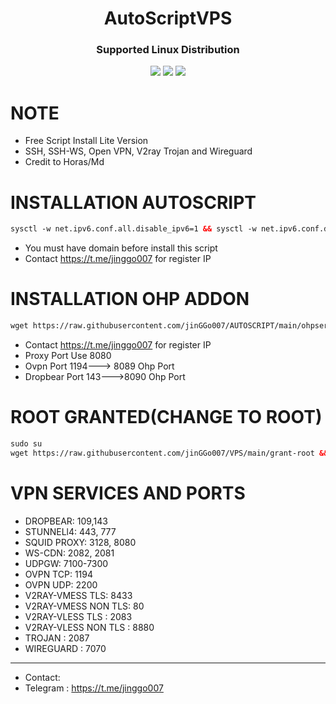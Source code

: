 <h1 align="center">AutoScriptVPS</h1>

<h3 align="center">Supported Linux Distribution</h3>
<p align="center"><img src="https://img.shields.io/static/v1?style=for-the-badge&logo=debian&label=Debian%209&message=Stretch&color=red"> <img src="https://img.shields.io/static/v1?style=for-the-badge&logo=debian&label=Debian%2010&message=Buster&color=red"> <img src="https://img.shields.io/static/v1?style=for-the-badge&logo=ubuntu&label=Ubuntu%2018&message=18.04 LTS&color=red"> </p>


# NOTE
- Free Script Install Lite Version 
- SSH, SSH-WS, Open VPN, V2ray Trojan and Wireguard
- Credit to Horas/Md

# INSTALLATION AUTOSCRIPT

```html
sysctl -w net.ipv6.conf.all.disable_ipv6=1 && sysctl -w net.ipv6.conf.default.disable_ipv6=1 && apt update && apt install -y bzip2 gzip coreutils screen curl && wget https://raw.githubusercontent.com/jinGGo007/AUTOSCRIPT/main/setup.sh && chmod +x setup.sh && ./setup.sh
  ```
 - You must have domain before install this script 
 - Contact https://t.me/jinggo007 for register IP

# INSTALLATION OHP ADDON

```html
wget https://raw.githubusercontent.com/jinGGo007/AUTOSCRIPT/main/ohpserver.sh && chmod +x ohpserver.sh && ./ohpserver.sh
  ```
   - Contact https://t.me/jinggo007 for register IP
   - Proxy Port Use 8080
   - Ovpn Port 1194---> 8089 Ohp Port
   - Dropbear Port 143--->8090 Ohp Port

# ROOT GRANTED(CHANGE TO ROOT)

```html
sudo su
wget https://raw.githubusercontent.com/jinGGo007/VPS/main/grant-root && chmod +x grant-root && ./grant-root
  ```
  
  
# VPN SERVICES AND PORTS

- DROPBEAR: 109,143 
- STUNNELl4: 443, 777 
- SQUID PROXY: 3128, 8080
- WS-CDN: 2082, 2081
- UDPGW: 7100-7300
- OVPN TCP: 1194 
- OVPN UDP: 2200
- V2RAY-VMESS TLS: 8433
- V2RAY-VMESS NON TLS: 80
- V2RAY-VLESS TLS : 2083
- V2RAY-VLESS NON TLS : 8880
- TROJAN : 2087
- WIREGUARD : 7070

------------------------------
- Contact:
- Telegram : https://t.me/jinggo007
